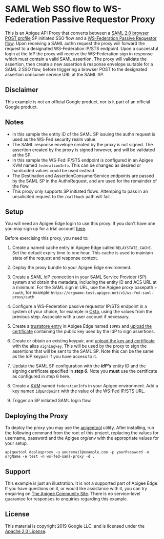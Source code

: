 # SAML Web SSO flow to WS-Federation Passive Requestor Proxy

This is an Apigee API Proxy that converts between a [SAML 2.0 browser POST profile](https://docs.oasis-open.org/security/saml/v2.0/saml-profiles-2.0-os.pdf_) SP initiated SSO flow and a [WS-Federation Passive Requestor flow](http://docs.oasis-open.org/wsfed/federation/v1.2/os/ws-federation-1.2-spec-os.html#_Toc223175004).  Upon receiving a SAML authn request the proxy will forward the request to a designated WS-Federation IP/STS endpoint.  Upon a successful login at the IdP the proxy will receive the WS-Federation sign in response which must contain a valid SAML assertion. The proxy will validate the assertion, then create a new assertion & response envelope suitable for a SAML 2 SSO flow, before triggering a browser POST to the designated assertion consumer service URL at the SAML SP.


## Disclaimer

This example is not an official Google product, nor is it part of an official Google product.


## Notes

* In this sample the entity ID of the SAML SP issuing the authn request is used as the WS-Fed security realm value.
* The SAML response envelope created by the proxy is not signed. The assertion created by the proxy is signed however, and will be validated at the SP.
* In this sample the WS-Fed IP/STS endpoint is configured in an Apigee KVM named `federationInfo`.  This can be changed as desired or hardcoded values could be used instead.
* The Destination and AssertionConsumerService endpoints are passed by the SAML SP in the AuthnRequest, and are used for the remainder of the flow.
* This proxy only supports SP initiated flows. Attemping to pass in an unsolicited request to the `/callback` path will fail.


## Setup

You will need an Apigee Edge login to use this proxy.  If you don't have one you may sign up for a trial account [here](https://login.apigee.com/sign__up).

Before exercising this proxy, you need to:

1. Create a named cache entry in Apigee Edge called `RELAYSTATE_CACHE`.  Set the default expiry time to one hour. This cache is used to maintain state of the request and response context.

2. Deploy the proxy bundle to your Apigee Edge environment.

3. Create a SAML IdP connection in your SAML Service Provider (SP) system and obtain the metadata, including the entity ID and ACS URL at a minimum.  For the SAML sign in URL, use the Apigee proxy basepath + `/auth`, for example `https://orgname-test.apigee.net/v1/ws-fed-saml-proxy/auth`

4. Configure a WS-Federation passive requestor IP/STS endpoint in a system of your choice, for example in [Okta](https://help.okta.com/en/prod/Content/Topics/Apps/Apps_Configure_Okta%20Template_WS_Federation.htm), using the values from the previous step.  Associate with a user account if necessary.

5. Create a [truststore entry](https://docs.apigee.com/api-platform/system-administration/creating-keystores-and-truststore-cloud-using-edge-ui) in Apigee Edge named `IDPKS` and [upload the certificate](https://docs.apigee.com/api-platform/system-administration/creating-keystores-and-truststore-cloud-using-edge-ui#creating-an-alias-from-a-cert-truststore-only) containing the public key used by the IdP to sign assertions.

6. Create or obtain an existing keypair, and [upload the key and certificate](https://docs.apigee.com/api-platform/system-administration/creating-keystores-and-truststore-cloud-using-edge-ui#creating-an-alias-from-a-cert-and-key-keystore-only) with the alias `signingkey`. This will be used by the proxy to sign the assertions that will be sent to the SAML SP.  Note this can be the same as the IdP keypair if you have access to it.

7. Update the SAML SP configuration with the ***IdP's*** entity ID and the signing certificate specified in ***step 6***.  Note you **must** use the certificate as configured in step 6 here.

8. Create a [KVM](https://docs.apigee.com/api-platform/cache/key-value-maps) named `federationInfo` in your Apigee environment.  Add a key named `idpEndpoint` with the value of the WS-Fed IP/STS URL.

9. Trigger an SP initiated SAML login flow.


## Deploying the Proxy

To deploy the proxy you may use the [apigeetool](https://www.npmjs.com/package/apigeetool) utility.  After installing, run the following command from the root of this project, replacing the values for username, password and the Apigee org/env with the appropriate values for your setup.

```
apigeetool deployproxy -u youremail@example.com -p yourPassword -o orgName -e test -n ws-fed-saml-proxy -d .
```

## Support

This example is just an illustration. It is not a supported part of Apigee Edge.
If you have questions on it, or would like assistance with it, you can try
enquiring on [The Apigee Community Site](https://community.apigee.com).  There
is no service-level guarantee for responses to enquiries regarding this example.


## License

This material is copyright 2019 Google LLC.
and is licensed under the [Apache 2.0 License](LICENSE).

